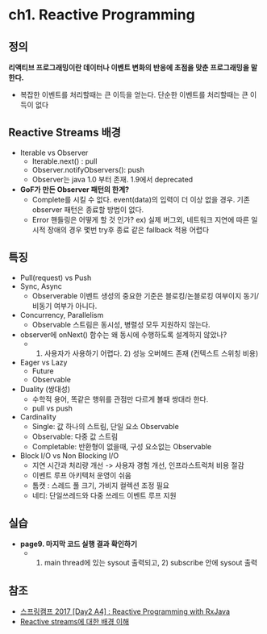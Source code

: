 # ch1. Reactive Programming

## 정의
**리액티브 프로그래밍이란 데이터나 이벤트 변화의 반응에 초점을 맞춘 프로그래밍을 말한다.**                                      
* 복잡한 이벤트를 처리할때는 큰 이득을 얻는다. 단순한 이벤트를 처리할때는 큰 이득이 없다

## Reactive Streams 배경
* Iterable vs Observer
  - Iterable.next() : pull
  - Observer.notifyObservers(): push
  - Observer는 java 1.0 부터 존재. 1.9에서 deprecated
* **GoF가 만든 Observer 패턴의 한계?**
  - Complete를 시킬 수 없다. event(data)의 입력이 더 이상 없을 경우. 기존 observer 패턴은 종료할 방법이 없다.
  - Error 핸들링은 어떻게 할 것 인가? ex) 실제 버그외, 네트워크 지연에 따른 일시적 장애의 경우 몇번 try후 종료 같은 fallback 적용 어렵다

## 특징
* Pull(request) vs Push
* Sync, Async
  - Observerable 이벤트 생성의 중요한 기준은 블로킹/논블로킹 여부이지 동기/비동기 여부가 아니다.
* Concurrency, Parallelism
  - Observable 스트림은 동시성, 병렬성 모두 지원하지 않는다.
* observer에  onNext() 함수는 왜 동시에 수행하도록 설계하지 않았나?
  - 1) 사용자가 사용하기 어렵다. 2) 성능 오버헤드 존재 (컨텍스트 스위칭 비용)  
* Eager vs Lazy
  - Future
  - Observable
* Duality (쌍대성)
  - 수학적 용어, 똑같은 행위를 관점만 다르게 볼때 쌍대라 한다.
  - pull vs push
* Cardinality
  - Single: 값 하나의 스트림, 단일 요소 Observable
  - Observable: 다중 값 스트림
  - Completable: 반환형이 없을때, 구성 요소없는 Observable
* Block I/O vs Non Blocking I/O
  - 지연 시간과 처리량 개선 -> 사용자 경험 개선, 인프라스트럭처 비용 절감
  - 이벤트 루프 아키텍처 운영이 쉬움
  - 톰캣 : 스레드 풀 크기, 가비지 컬렉션 조정 필요
  - 네티: 단일쓰레드와 다중 쓰레드 이벤트 루프 지원

## 실습
* **page9. 마지막 코드 실행 결과 확인하기**
  - 1) main thread에 있는 sysout 출력되고, 2) subscribe 안에 sysout 출력

## 참조
* [스프링캠프 2017 [Day2 A4] : Reactive Programming with RxJava](https://www.youtube.com/watch?v=0zVwXszDk88)
* [Reactive streams에 대한 배경 이해](https://www.youtube.com/watch?v=8fenTR3KOJo)
